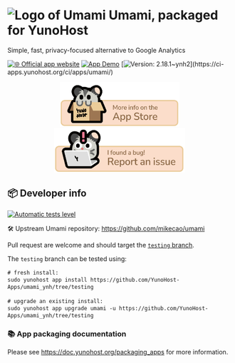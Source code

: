 <!--
N.B.: This README was automatically generated by <https://github.com/YunoHost/apps_tools/blob/main/readme_generator>
It shall NOT be edited by hand.
-->

<h1>
  <img src="https://raw.githubusercontent.com/YunoHost/apps/main/logos/umami.png" width="32px" alt="Logo of Umami">
  Umami, packaged for YunoHost
</h1>

Simple, fast, privacy-focused alternative to Google Analytics

[![🌐 Official app website](https://img.shields.io/badge/Official_app_website-darkgreen?style=for-the-badge)](https://umami.is/)
[![App Demo](https://img.shields.io/badge/App_Demo-blue?style=for-the-badge)](https://app.umami.is/share/8rmHaheU/umami.is)
[![Version: 2.18.1~ynh2](https://img.shields.io/badge/Version-2.18.1~ynh2-rgba(0,150,0,1)?style=for-the-badge)](https://ci-apps.yunohost.org/ci/apps/umami/)

<div align="center">
<a href="https://apps.yunohost.org/app/umami"><img height="100px" src="https://github.com/YunoHost/yunohost-artwork/raw/refs/heads/main/badges/neopossum-badges/badge_more_info_on_the_appstore.svg"/></a>
<a href="https://github.com/YunoHost-Apps/umami_ynh/issues"><img height="100px" src="https://github.com/YunoHost/yunohost-artwork/raw/refs/heads/main/badges/neopossum-badges/badge_report_an_issue.svg"/></a>
</div>

## 📦 Developer info

[![Automatic tests level](https://apps.yunohost.org/badge/cilevel/umami)](https://ci-apps.yunohost.org/ci/apps/umami/)

🛠️ Upstream Umami repository: <https://github.com/mikecao/umami>

Pull request are welcome and should target the [`testing` branch](https://github.com/YunoHost-Apps/umami_ynh/tree/testing).

The `testing` branch can be tested using:
```
# fresh install:
sudo yunohost app install https://github.com/YunoHost-Apps/umami_ynh/tree/testing

# upgrade an existing install:
sudo yunohost app upgrade umami -u https://github.com/YunoHost-Apps/umami_ynh/tree/testing
```

### 📚 App packaging documentation

Please see <https://doc.yunohost.org/packaging_apps> for more information.